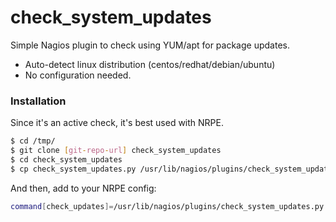 # check_system_updates
Simple Nagios plugin to check using YUM/apt for package updates.

- Auto-detect linux distribution (centos/redhat/debian/ubuntu)
- No configuration needed.

### Installation

Since it's an active check, it's best used with NRPE. 

```sh
$ cd /tmp/
$ git clone [git-repo-url] check_system_updates
$ cd check_system_updates
$ cp check_system_updates.py /usr/lib/nagios/plugins/check_system_updates.py
```
And then, add to your NRPE config:

```sh
command[check_updates]=/usr/lib/nagios/plugins/check_system_updates.py
```
